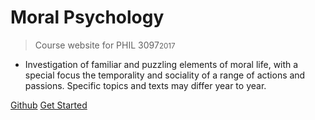 # Moral Psychology

> Course website for PHIL 3097<small>2017</small>

- Investigation of familiar and puzzling elements of moral life, with a special focus the temporality and sociality of a range of actions and passions. Specific topics and texts may differ year to year.

[Github](https://github.com/DigitalPhi/MoralPsychology)
[Get Started](#welcome)

